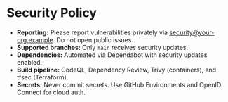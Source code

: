 # Security Policy

- **Reporting:** Please report vulnerabilities privately via security@your-org.example. Do not open public issues.
- **Supported branches:** Only `main` receives security updates.
- **Dependencies:** Automated via Dependabot with security updates enabled.
- **Build pipeline:** CodeQL, Dependency Review, Trivy (containers), and tfsec (Terraform).
- **Secrets:** Never commit secrets. Use GitHub Environments and OpenID Connect for cloud auth.
